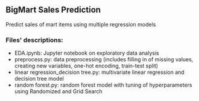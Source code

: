 ## BigMart Sales Prediction

Predict sales of mart items using multiple regression models

### Files' descriptions:
* EDA.ipynb: Jupyter notebook on exploratory data analysis
* preprocess.py: data preprocessing (includes filling in of missing values, creating new variables, one-hot encoding, train-test split)
* linear regression_decision tree.py: multivariate linear regression and decision tree model
* random forest.py: random forest model with tuning of hyperparameters using Randomized and Grid Search

